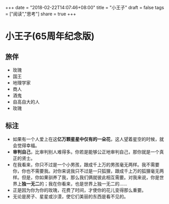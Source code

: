 +++
date = "2018-02-22T14:07:46+08:00"
title = "小王子"
draft = false
tags = ["阅读","思考"]
share = true
+++


# 小王子(65周年纪念版)

## 旅伴
- 玫瑰
- 国王
- 地理学家
- 商人
- 酒鬼
- 自高自大的人
- 玫瑰

## 标注
- 如果有一个人爱上在这**亿万颗星星中仅有的一朵花**，这人望着星空的时候，就会觉得幸福。
- **审判自己**，比审判别人难得多。你若是能够公正地审判自己，那你就是一个真正的贤士。
- 在我看来，你只不过是一个小男孩，跟成千上万的男孩毫无两样。我不需要你，你也不需要我。对你来说我只不过是一只狐狸，跟成千上万的狐狸毫无两样。但是，你如果驯养了我，那么我们俩就彼此相互需要。对我来说，你是世界上**独一无二**的；我在你看来，也是世界上独一无二的……
- 正是因为你为你的玫瑰，花费了时间，才使你的花儿变得那么重要。
- 无论是房子、星星或沙漠，使它们美丽的东西是看不见的。
